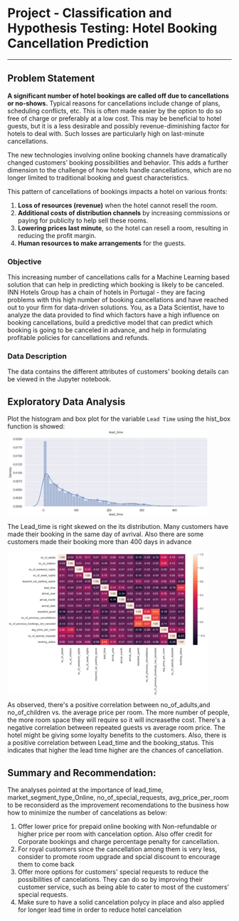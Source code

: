 # **Project - Classification and Hypothesis Testing: Hotel Booking Cancellation Prediction**

---------------
## **Problem Statement**

**A significant number of hotel bookings are called off due to cancellations or no-shows.** Typical reasons for cancellations include change of plans, scheduling conflicts, etc. This is often made easier by the option to do so free of charge or preferably at a low cost. This may be beneficial to hotel guests, but it is a less desirable and possibly revenue-diminishing factor for hotels to deal with. Such losses are particularly high on last-minute cancellations.

The new technologies involving online booking channels have dramatically changed customers’ booking possibilities and behavior. This adds a further dimension to the challenge of how hotels handle cancellations, which are no longer limited to traditional booking and guest characteristics.

This pattern of cancellations of bookings impacts a hotel on various fronts:
1. **Loss of resources (revenue)** when the hotel cannot resell the room.
2. **Additional costs of distribution channels** by increasing commissions or paying for publicity to help sell these rooms.
3. **Lowering prices last minute**, so the hotel can resell a room, resulting in reducing the profit margin.
4. **Human resources to make arrangements** for the guests.

### **Objective**

This increasing number of cancellations calls for a Machine Learning based solution that can help in predicting which booking is likely to be canceled. INN Hotels Group has a chain of hotels in Portugal - they are facing problems with this high number of booking cancellations and have reached out to your firm for data-driven solutions. You, as a Data Scientist, have to analyze the data provided to find which factors have a high influence on booking cancellations, build a predictive model that can predict which booking is going to be canceled in advance, and help in formulating profitable policies for cancellations and refunds.


### **Data Description**

The data contains the different attributes of customers' booking details can be viewed in the Jupyter notebook.

## **Exploratory Data Analysis**

Plot the histogram and box plot for the variable `Lead Time` using the hist_box function is showed:
<img align="center" width="450" src="img/Lead_Time.jpg">

The Lead_time is right skewed on the its distribution. Many customers have made their booking in the same day of avrival. Also there are some customers made their booking more than 400 days in advance

<img align="center" width="450" src="img/Hotel_Booking_Heat_Map.jpg">

As observed, there's a positive correlation between no_of_adults,and no_of_children vs. the average price per room. The more number of people, the more room space they will require so it will increasethe cost. There's a negative correlation between repeated guests vs average room price. The hotel might be giving some loyalty benefits to the customers. Also, there is a positive correlation between Lead_time and the booking_status. This indicates that higher the lead time higher are the chances of cancellation.

## **Summary and Recommendation:**
The analyses pointed at the importance of lead_time, market_segment_type_Online, no_of_special_requests, avg_price_per_room to be reconsiderd as the improvement recomendations to the business how how to minimize the number of cancelations as below:

1. Offer lower price for prepaid online booking with Non-refundable or higher price per room with cancelation option. Also offer credit for Corporate bookings and charge percentage penalty for cancellation. 
2. For royal customers since the cancellation among them is very less, consider to promote room upgrade and spcial discount to encourage them to come back
3. Offer more options for customers' special requests to reduce the possibilities of cancelations. They can do so by improving their customer service, such as being able to cater to most of the customers’ special requests.
4. Make sure to have a solid cancelation polycy in place and also applied for longer lead time in order to reduce hotel cancelation

